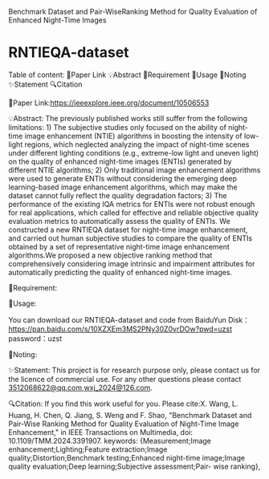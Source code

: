 Benchmark Dataset and Pair-WiseRanking Method for Quality Evaluation of Enhanced Night-Time Images
# RNTIEQA-dataset
 Table of content:
 📎Paper Link
 💡Abstract
 📃Requirement
 📖Usage
 🍎Noting
 ✨Statement
 🔍Citation

📎Paper Link:https://ieeexplore.ieee.org/document/10506553

💡Abstract:
  The previously published works still suffer from the following limitations: 1) The subjective studies only focused on the ability of night-time image enhancement (NTIE) algorithms in boosting the intensity of low-light regions, 
which neglected analyzing the impact of night-time scenes under different lighting conditions (e.g., extreme-low light and uneven light) on the quality of enhanced night-time images (ENTIs) generated by different NTIE algorithms; 
2) Only traditional image enhancement algorithms were used to generate ENTIs without considering the emerging deep learning-based image enhancement algorithms, which may make the dataset cannot fully reflect the quality degradation 
factors; 3) The performance of the existing IQA metrics for ENTIs were not robust enough for real applications, which called for effective and reliable objective quality evaluation metrics to automatically assess the quality of ENTIs.
We constructed a new RNTIEQA dataset for night-time image enhancement, and carried out human subjective studies to compare the quality of ENTIs obtained by a set of representative night-time image enhancement algorithms.We proposed a 
new objective ranking method that comprehensively considering image intrinsic and impairment attributes for automatically predicting the quality of enhanced night-time images.

📃Requirement:


📖Usage:

  You can download our RNTIEQA-dataset and code from
BaiduYun Disk：https://pan.baidu.com/s/10XZXEm3MS2PNy30Z0vrDOw?pwd=uzst 
password：uzst

🍎Noting:

✨Statement:
  This project is for research purpose only, please contact us for the licence of commercial use. For any other questions please contact
3512068622@qq.com,wxj_2024@126.com.

🔍Citation:
  If you find this work useful for you. Please cite:X. Wang, L. Huang, H. Chen, Q. Jiang, S. Weng and F. Shao, "Benchmark Dataset and Pair-Wise Ranking Method for Quality Evaluation of Night-Time Image Enhancement," in IEEE Transactions on Multimedia, doi: 10.1109/TMM.2024.3391907.
keywords: {Measurement;Image enhancement;Lighting;Feature extraction;Image quality;Distortion;Benchmark testing;Enhanced night-time image;Image quality evaluation;Deep learning;Subjective assessment;Pair- wise ranking},



